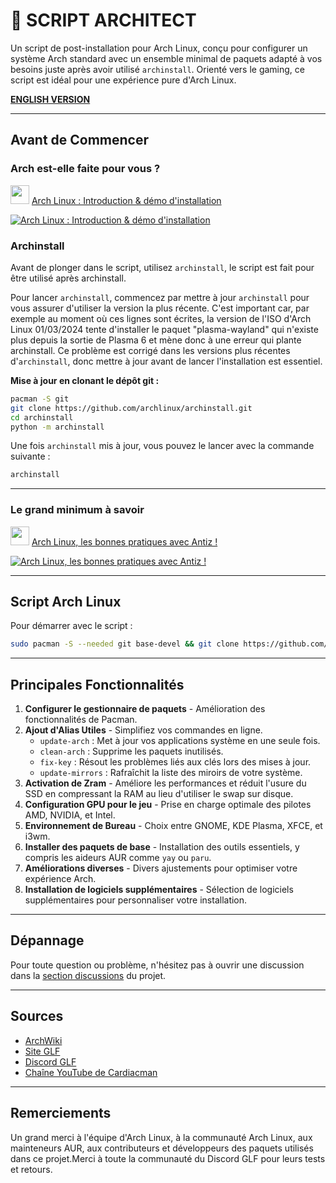 # 🐧 SCRIPT ARCHITECT

Un script de post-installation pour Arch Linux, conçu pour configurer un système Arch standard avec un ensemble minimal de paquets adapté à vos besoins juste après avoir utilisé `archinstall`. Orienté vers le gaming, ce script est idéal pour une expérience pure d'Arch Linux.

**[ENGLISH VERSION](https://github.com/Gaming-Linux-FR/Architect/blob/main/README-EN.md)**

---

## Avant de Commencer

### Arch est-elle faite pour vous ?

<img src="https://github.com/Cardiacman13/tuto-archlinux-fr/blob/main/assets/images/Cardiac-icon.png" width="30" height="30"> [ Arch Linux : Introduction & démo d'installation ](https://www.youtube.com/watch?v=2B3Z0WiLT6A)

[![Arch Linux : Introduction & démo d'installation](https://img.youtube.com/vi/2B3Z0WiLT6A/0.jpg)](https://www.youtube.com/watch?v=2B3Z0WiLT6A)

### Archinstall

Avant de plonger dans le script, utilisez `archinstall`, le script est fait pour être utilisé après archinstall.

Pour lancer `archinstall`, commencez par mettre à jour `archinstall` pour vous assurer d'utiliser la version la plus récente. C'est important car, par exemple au moment où ces lignes sont écrites, la version de l'ISO d'Arch Linux 01/03/2024 tente d'installer le paquet "plasma-wayland" qui n'existe plus depuis la sortie de Plasma 6 et mène donc à une erreur qui plante archinstall. Ce problème est corrigé dans les versions plus récentes d'`archinstall`, donc mettre à jour avant de lancer l'installation est essentiel.

**Mise à jour en clonant le dépôt git :**
```sh
pacman -S git
git clone https://github.com/archlinux/archinstall.git
cd archinstall
python -m archinstall
```

Une fois `archinstall` mis à jour, vous pouvez le lancer avec la commande suivante :
```sh
archinstall
```

---

### Le grand minimum à savoir

<img src="https://github.com/Cardiacman13/tuto-archlinux-fr/blob/main/assets/images/Cardiac-icon.png" width="30" height="30"> [ Arch Linux, les bonnes pratiques avec Antiz !](https://youtu.be/4CiGmS3UM3Y?si=FARbltfaw2oXVBpO)

[![Arch Linux, les bonnes pratiques avec Antiz !](https://img.youtube.com/vi/4CiGmS3UM3Y/0.jpg)](https://youtu.be/4CiGmS3UM3Y?si=FARbltfaw2oXVBpO)

---

## Script Arch Linux

Pour démarrer avec le script :

```bash
sudo pacman -S --needed git base-devel && git clone https://github.com/Cardiacman13/Architect.git ~/Architect && cd ~/Architect && chmod +x ./architect.sh && ./architect.sh
```

---

## Principales Fonctionnalités

1. **Configurer le gestionnaire de paquets** - Amélioration des fonctionnalités de Pacman.
2. **Ajout d'Alias Utiles** - Simplifiez vos commandes en ligne.
   - `update-arch` : Met à jour vos applications système en une seule fois.
   - `clean-arch` : Supprime les paquets inutilisés.
   - `fix-key` : Résout les problèmes liés aux clés lors des mises à jour.
   - `update-mirrors` : Rafraîchit la liste des miroirs de votre système.
3. **Activation de Zram** - Améliore les performances et réduit l'usure du SSD en compressant la RAM au lieu d'utiliser le swap sur disque.
4. **Configuration GPU pour le jeu** - Prise en charge optimale des pilotes AMD, NVIDIA, et Intel.
5. **Environnement de Bureau** - Choix entre GNOME, KDE Plasma, XFCE, et i3wm.
6. **Installer des paquets de base** - Installation des outils essentiels, y compris les aideurs AUR comme `yay` ou `paru`.
7. **Améliorations diverses** - Divers ajustements pour optimiser votre expérience Arch.
8. **Installation de logiciels supplémentaires** - Sélection de logiciels supplémentaires pour personnaliser votre installation.

---

## Dépannage

Pour toute question ou problème, n'hésitez pas à ouvrir une discussion dans la [section discussions](https://github.com/Cardiacman13/Architect/discussions) du projet.

---

## Sources

- [ArchWiki](https://wiki.archlinux.org/)
- [Site GLF](https://www.gaminglinux.fr/)
- [Discord GLF](http://discord.gg/EP3Jm8YMvj)
- [Chaîne YouTube de Cardiacman](https://www.youtube.com/@Cardiacman)

---

## Remerciements

Un grand merci à l'équipe d'Arch Linux, à la communauté Arch Linux, aux mainteneurs AUR, aux contributeurs et développeurs des paquets utilisés dans ce projet.Merci à toute la communauté du Discord GLF pour leurs tests et retours.
